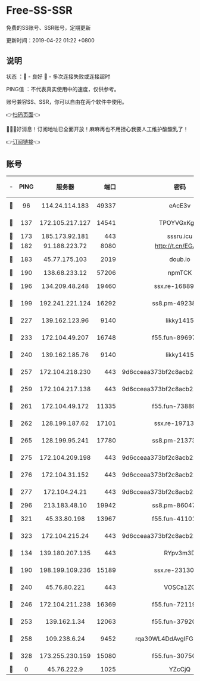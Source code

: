 # Free-SS-SSR

免费的SS账号、SSR账号，定期更新

更新时间：2019-04-22 01:22 +0800

## 说明

状态     ：🙂 - 良好 🙁 - 多次连接失败或连接超时

PING值   ：不代表真实使用中的速度，仅供参考。

账号兼容SS、SSR，你可以自由在两个软件中使用。

👉[扫码页面](https://liesauer.github.io/Free-SS-SSR/)👈

🎉🎉🎉好消息！订阅地址已全面开放！麻麻再也不用担心我要人工维护酸酸乳了！

👉[订阅链接](https://www.liesauer.net/yogurt/subscribe?ACCESS_TOKEN=DAYxR3mMaZAsaqUb)👈

## 账号

|-|PING|服务器|端口|密码|加密方式|区域|
|:----:|:----:|:-----:|-----:|:----:|:----:|:----:|
|🙂|96|114.24.114.183|49337|eAcE3v|chacha20-ietf|TW|
|🙂|137|172.105.217.127|14541|TPOYVGxKglpi|aes-256-cfb|JP|
|🙂|173|185.173.92.181|443|sssru.icu|rc4-md5|RU|
|🙂|182|91.188.223.72|8080|http://t.cn/EGJIyrl|rc4-md5|RU|
|🙂|183|45.77.175.103|2019|doub.io|aes-128-ctr|SG|
|🙂|190|138.68.233.12|57206|npmTCK|rc4-md5|US|
|🙂|196|134.209.48.248|19460|ssx.re-16889161|aes-256-cfb|US|
|🙂|199|192.241.221.124|16292|ss8.pm-49238822|aes-256-cfb|US|
|🙂|227|139.162.123.96|9140|likky1415|aes-256-cfb|JP|
|🙂|233|172.104.49.207|16748|f55.fun-89697299|aes-256-cfb|SG|
|🙂|240|139.162.185.76|9140|likky1415|aes-256-cfb|DE|
|🙂|257|172.104.218.230|443|9d6cceaa373bf2c8acb22e60b6a58be6|aes-256-cfb|US|
|🙂|259|172.104.217.138|443|9d6cceaa373bf2c8acb22e60b6a58be6|aes-256-cfb|US|
|🙂|261|172.104.49.172|11335|f55.fun-73889374|aes-256-cfb|SG|
|🙂|262|128.199.187.62|17101|ssx.re-19713443|aes-256-cfb|SG|
|🙂|265|128.199.95.241|17780|ss8.pm-21373511|aes-256-cfb|SG|
|🙂|275|172.104.209.198|443|9d6cceaa373bf2c8acb22e60b6a58be6|aes-256-cfb|US|
|🙂|276|172.104.31.152|443|9d6cceaa373bf2c8acb22e60b6a58be6|aes-256-cfb|US|
|🙂|277|172.104.24.21|443|9d6cceaa373bf2c8acb22e60b6a58be6|aes-256-cfb|US|
|🙂|296|213.183.48.10|19942|ss8.pm-86047408|rc4-md5|RU|
|🙂|321|45.33.80.198|13967|f55.fun-41101289|aes-256-cfb|US|
|🙂|323|172.104.215.24|443|9d6cceaa373bf2c8acb22e60b6a58be6|aes-256-cfb|US|
|🙂|134|139.180.207.135|443|RYpv3m3D|aes-256-cfb|JP|
|🙂|190|198.199.109.236|15189|ssx.re-23130260|aes-256-cfb|US|
|🙂|240|45.76.80.221|443|VOSCa1ZG|aes-256-cfb|DE|
|🙂|246|172.104.211.238|16369|f55.fun-72119461|aes-256-cfb|US|
|🙂|253|139.162.1.34|12063|f55.fun-37920172|aes-256-cfb|SG|
|🙂|258|109.238.6.24|9452|rqa30WL4DdAvgIFG6Fs3znzTa|aes-256-cfb|FR|
|🙂|328|173.255.230.159|15080|f55.fun-30750551|aes-256-cfb|US|
|🙁|0|45.76.222.9|1025|YZcCjQ|rc4-md5|JP|
